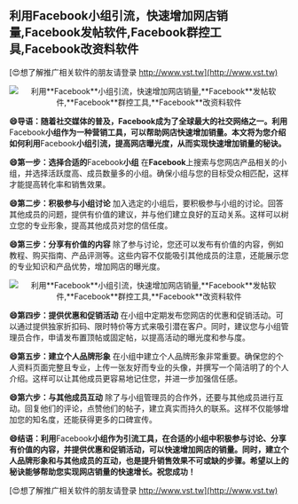 ## **利用**Facebook**小组引流，快速增加网店销量,**Facebook**发帖软件,**Facebook**群控工具,**Facebook**改资料软件**

[😍想了解推广相关软件的朋友请登录 http://www.vst.tw](http://www.vst.tw)

 <center><img src="https://vst.tw/MP4/tuiguang/png/1.png" alt="利用**Facebook**小组引流，快速增加网店销量,**Facebook**发帖软件,**Facebook**群控工具,**Facebook**改资料软件"></center>

**😄导语：随着社交媒体的普及，**Facebook**成为了全球最大的社交网络之一。利用**Facebook**小组作为一种营销工具，可以帮助网店快速增加销量。本文将为您介绍如何利用**Facebook**小组引流，提高网店曝光度，从而实现快速增加销量的秘诀。**

**😄第一步：选择合适的**Facebook**小组**
在**Facebook**上搜索与您网店产品相关的小组，并选择活跃度高、成员数量多的小组。确保小组与您的目标受众相匹配，这样才能提高转化率和销售效果。

**😄第二步：积极参与小组讨论**
加入选定的小组后，要积极参与小组的讨论。回答其他成员的问题，提供有价值的建议，并与他们建立良好的互动关系。这样可以树立您的专业形象，提高其他成员对您的信任度。

**😄第三步：分享有价值的内容**
除了参与讨论，您还可以发布有价值的内容，例如教程、购买指南、产品评测等。这些内容不仅能吸引其他成员的注意，还能展示您的专业知识和产品优势，增加网店的曝光度。

 <center><img src="https://vst.tw/MP4/tuiguang/png/5.png" alt="利用**Facebook**小组引流，快速增加网店销量,**Facebook**发帖软件,**Facebook**群控工具,**Facebook**改资料软件"></center>

**😄第四步：提供优惠和促销活动**
在小组中定期发布您网店的优惠和促销活动。可以通过提供独家折扣码、限时特价等方式来吸引潜在客户。同时，建议您与小组管理员合作，申请发布置顶帖或固定帖，以提高活动的曝光度和参与度。

**😄第五步：建立个人品牌形象**
在小组中建立个人品牌形象非常重要。确保您的个人资料页面完整且专业，上传一张友好而专业的头像，并撰写一个简洁明了的个人介绍。这样可以让其他成员更容易地记住您，并进一步加强信任感。

**😄第六步：与其他成员互动**
除了与小组管理员的合作外，还要与其他成员进行互动。回复他们的评论，点赞他们的帖子，建立真实而持久的联系。这样不仅能够增加您的知名度，还能获得更多的口碑宣传。

**😄结语：利用**Facebook**小组作为引流工具，在合适的小组中积极参与讨论、分享有价值的内容，并提供优惠和促销活动，可以快速增加网店的销量。同时，建立个人品牌形象和与其他成员的互动，也是提升销售效果不可或缺的步骤。希望以上的秘诀能够帮助您实现网店销量的快速增长。祝您成功！**

[😍想了解推广相关软件的朋友请登录 http://www.vst.tw](http://www.vst.tw)



